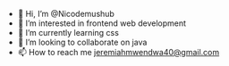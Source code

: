 - 👋 Hi, I’m @Nicodemushub
- 👀 I’m interested in frontend web development
- 🌱 I’m currently learning css
- 💞️ I’m looking to collaborate on java
- 📫 How to reach me jeremiahmwendwa40@gmail.com

<!---
Nicodemushub/Nicodemushub is a ✨ special ✨ repository because its `README.md` (this file) appears on your GitHub profile.
You can click the Preview link to take a look at your changes.
--->
